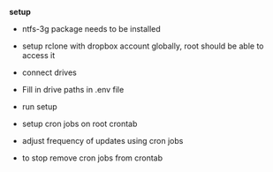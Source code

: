 **setup**
- ntfs-3g package needs to be installed
- setup rclone with dropbox account globally, root should be able to access it
- connect drives
- Fill in drive paths in .env file
- run setup
- setup cron jobs on root crontab
- adjust frequency of updates using cron jobs

- to stop remove cron jobs from crontab